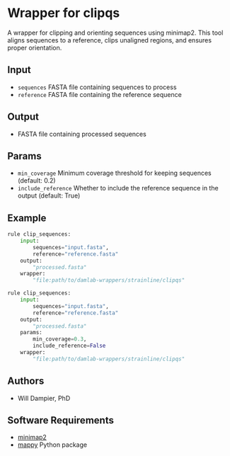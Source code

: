 # Wrapper for clipqs

A wrapper for clipping and orienting sequences using minimap2. This tool aligns sequences to a reference, clips unaligned regions, and ensures proper orientation.

## Input
* `sequences`
    FASTA file containing sequences to process
* `reference`
    FASTA file containing the reference sequence

## Output
- FASTA file containing processed sequences

## Params
* `min_coverage`
    Minimum coverage threshold for keeping sequences (default: 0.2)
* `include_reference`
    Whether to include the reference sequence in the output (default: True)

## Example
```python
rule clip_sequences:
    input:
        sequences="input.fasta",
        reference="reference.fasta"
    output:
        "processed.fasta"
    wrapper:
        "file:path/to/damlab-wrappers/strainline/clipqs"

rule clip_sequences:
    input:
        sequences="input.fasta",
        reference="reference.fasta"
    output:
        "processed.fasta"
    params:
        min_coverage=0.3,
        include_reference=False
    wrapper:
        "file:path/to/damlab-wrappers/strainline/clipqs"
```

## Authors
* Will Dampier, PhD

## Software Requirements
* [minimap2](https://github.com/lh3/minimap2)
* [mappy](https://pypi.org/project/mappy/) Python package 